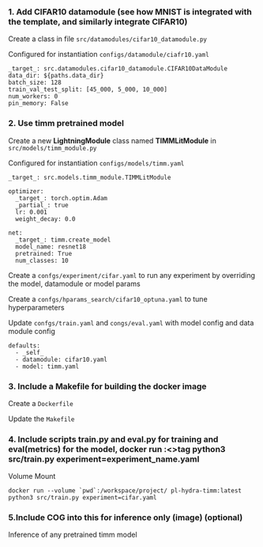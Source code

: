 ### 1. Add CIFAR10 datamodule (see how MNIST is integrated with the template, and similarly integrate CIFAR10)

Create a class in file ```src/datamodules/cifar10_datamodule.py```

Configured for instantiation ```configs/datamodule/ciafr10.yaml```

```
_target_: src.datamodules.cifar10_datamodule.CIFAR10DataModule
data_dir: ${paths.data_dir}
batch_size: 128
train_val_test_split: [45_000, 5_000, 10_000]
num_workers: 0
pin_memory: False

```

### 2. Use timm pretrained model

Create a new **LightningModule** class named **TIMMLitModule** in ```src/models/timm_module.py```

Configured for instantiation ```configs/models/timm.yaml```

```
_target_: src.models.timm_module.TIMMLitModule

optimizer:
  _target_: torch.optim.Adam
  _partial_: true
  lr: 0.001
  weight_decay: 0.0

net:
  _target_: timm.create_model
  model_name: resnet18
  pretrained: True
  num_classes: 10 

```

Create a ```confgs/experiment/cifar.yaml``` to run any experiment by overriding the model, datamodule or model params


Create a ```confgs/hparams_search/cifar10_optuna.yaml``` to tune hyperparameters

Update ```confgs/train.yaml``` and ```congs/eval.yaml``` with model config and data module config

```
defaults:
  - _self_
  - datamodule: cifar10.yaml
  - model: timm.yaml
```

### 3. Include a Makefile for building the docker image

Create a ```Dockerfile```

Update the ```Makefile```

### 4. Include scripts train.py and eval.py for training and eval(metrics) for the model, docker run <image>:<>tag python3 src/train.py experiment=experiment_name.yaml

Volume Mount  
```
docker run --volume `pwd`:/workspace/project/ pl-hydra-timm:latest python3 src/train.py experiment=cifar.yaml

```


### 5.Include COG into this for inference only (image) (optional)

Inference of any pretrained timm model

